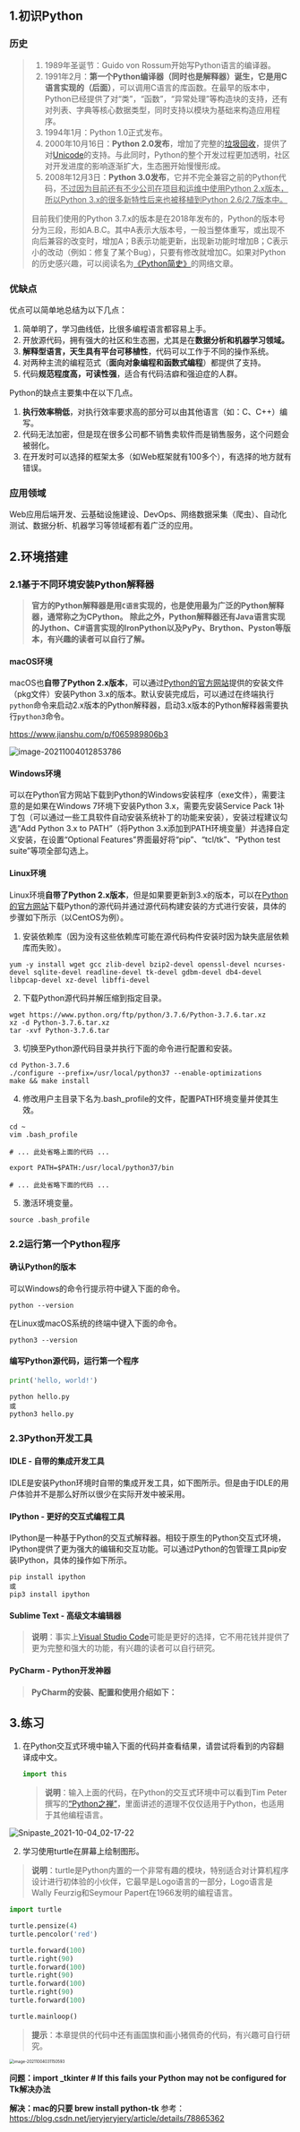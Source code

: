 ## 1.初识Python

### 历史

> 1. 1989年圣诞节：Guido von Rossum开始写Python语言的编译器。
> 2. 1991年2月：**第一个Python编译器（同时也是解释器）诞生，它是用C语言实现的（后面）**，可以调用C语言的库函数。在最早的版本中，Python已经提供了对“类”，“函数”，“异常处理”等构造块的支持，还有对列表、字典等核心数据类型，同时支持以模块为基础来构造应用程序。
> 3. 1994年1月：Python 1.0正式发布。
> 4. 2000年10月16日：**Python 2.0发布**，增加了完整的[垃圾回收](https://zh.wikipedia.org/wiki/%E5%9E%83%E5%9C%BE%E5%9B%9E%E6%94%B6_(%E8%A8%88%E7%AE%97%E6%A9%9F%E7%A7%91%E5%AD%B8))，提供了对[Unicode](https://zh.wikipedia.org/wiki/Unicode)的支持。与此同时，Python的整个开发过程更加透明，社区对开发进度的影响逐渐扩大，生态圈开始慢慢形成。
> 5. 2008年12月3日：**Python 3.0发布**，它并不完全兼容之前的Python代码，<u>不过因为目前还有不少公司在项目和运维中使用Python 2.x版本，所以Python 3.x的很多新特性后来也被移植到Python 2.6/2.7版本中。</u>
>
> 目前我们使用的Python 3.7.x的版本是在2018年发布的，Python的版本号分为三段，形如A.B.C。其中A表示大版本号，一般当整体重写，或出现不向后兼容的改变时，增加A；B表示功能更新，出现新功能时增加B；C表示小的改动（例如：修复了某个Bug），只要有修改就增加C。如果对Python的历史感兴趣，可以阅读名为[《Python简史》](http://www.cnblogs.com/vamei/archive/2013/02/06/2892628.html)的网络文章。

### 优缺点

优点可以简单地总结为以下几点：

1. 简单明了，学习曲线低，比很多编程语言都容易上手。
2. 开放源代码，拥有强大的社区和生态圈，尤其是在**数据分析和机器学习领域。**
3. **解释型语言，天生具有平台可移植性**，代码可以工作于不同的操作系统。
4. 对两种主流的编程范式（**面向对象编程和函数式编程**）都提供了支持。
5. 代码**规范程度高，可读性强**，适合有代码洁癖和强迫症的人群。



Python的缺点主要集中在以下几点。

1. **执行效率稍低**，对执行效率要求高的部分可以由其他语言（如：C、C++）编写。
2. 代码无法加密，但是现在很多公司都不销售卖软件而是销售服务，这个问题会被弱化。
3. 在开发时可以选择的框架太多（如Web框架就有100多个），有选择的地方就有错误。



### 应用领域

Web应用后端开发、云基础设施建设、DevOps、网络数据采集（爬虫）、自动化测试、数据分析、机器学习等领域都有着广泛的应用。



## 2.环境搭建

### 2.1基于不同环境安装Python解释器

> **官方的Python解释器是用`C语言`实现的，也是使用最为广泛的Python解释器，通常称之为CPython。**
> **除此之外，Python解释器还有Java语言实现的Jython、C#语言实现的IronPython以及PyPy、Brython、Pyston等版本，有兴趣的读者可以自行了解。**

#### macOS环境

macOS也**自带了Python 2.x版本**，可以通过[Python的官方网站](https://www.python.org)提供的安装文件（pkg文件）安装Python 3.x的版本。默认安装完成后，可以通过在终端执行`python`命令来启动2.x版本的Python解释器，启动3.x版本的Python解释器需要执行`python3`命令。

https://www.jianshu.com/p/f065989806b3

![image-20211004012853786](https://gitee.com/code0002/blog-img/raw/master/img/Python%E7%8E%AF%E5%A2%83%E9%85%8D%E7%BD%AE.png)



#### Windows环境

可以在Python官方网站下载到Python的Windows安装程序（exe文件），需要注意的是如果在Windows 7环境下安装Python 3.x，需要先安装Service Pack 1补丁包（可以通过一些工具软件自动安装系统补丁的功能来安装），安装过程建议勾选“Add Python 3.x to PATH”（将Python 3.x添加到PATH环境变量）并选择自定义安装，在设置“Optional Features”界面最好将“pip”、“tcl/tk”、“Python test suite”等项全部勾选上。

#### Linux环境

Linux环境**自带了Python 2.x版本**，但是如果要更新到3.x的版本，可以在[Python的官方网站](https://www.python.org)下载Python的源代码并通过源代码构建安装的方式进行安装，具体的步骤如下所示（以CentOS为例）。

1. 安装依赖库（因为没有这些依赖库可能在源代码构件安装时因为缺失底层依赖库而失败）。

```Shell
yum -y install wget gcc zlib-devel bzip2-devel openssl-devel ncurses-devel sqlite-devel readline-devel tk-devel gdbm-devel db4-devel libpcap-devel xz-devel libffi-devel
```

2. 下载Python源代码并解压缩到指定目录。

```Shell
wget https://www.python.org/ftp/python/3.7.6/Python-3.7.6.tar.xz
xz -d Python-3.7.6.tar.xz
tar -xvf Python-3.7.6.tar
```

3. 切换至Python源代码目录并执行下面的命令进行配置和安装。

```Shell
cd Python-3.7.6
./configure --prefix=/usr/local/python37 --enable-optimizations
make && make install
```

4. 修改用户主目录下名为.bash_profile的文件，配置PATH环境变量并使其生效。

```Shell
cd ~
vim .bash_profile
```

```Shell
# ... 此处省略上面的代码 ...

export PATH=$PATH:/usr/local/python37/bin

# ... 此处省略下面的代码 ...
```

5. 激活环境变量。

```Shell
source .bash_profile
```



### 2.2运行第一个Python程序

#### 确认Python的版本

可以Windows的命令行提示符中键入下面的命令。

```Shell
python --version
```
在Linux或macOS系统的终端中键入下面的命令。

```Shell
python3 --version
```

#### 编写Python源代码，运行第一个程序

```python
print('hello, world!')
```



```shell
python hello.py
或
python3 hello.py
```



### 2.3Python开发工具

#### IDLE - 自带的集成开发工具

IDLE是安装Python环境时自带的集成开发工具，如下图所示。但是由于IDLE的用户体验并不是那么好所以很少在实际开发中被采用。

#### IPython - 更好的交互式编程工具

IPython是一种基于Python的交互式解释器。相较于原生的Python交互式环境，IPython提供了更为强大的编辑和交互功能。可以通过Python的包管理工具pip安装IPython，具体的操作如下所示。

```shell
pip install ipython
或
pip3 install ipython
```

#### Sublime Text - 高级文本编辑器

> **说明**：事实上[Visual Studio Code](https://code.visualstudio.com/)可能是更好的选择，它不用花钱并提供了更为完整和强大的功能，有兴趣的读者可以自行研究。

#### PyCharm - Python开发神器

> **PyCharm的安装、配置和使用介绍如下：**





## 3.练习

1. 在Python交互式环境中输入下面的代码并查看结果，请尝试将看到的内容翻译成中文。

    ```Python
    import this
    ```

    > **说明**：输入上面的代码，在Python的交互式环境中可以看到Tim Peter撰写的[“Python之禅”](../Python之禅.md)，里面讲述的道理不仅仅适用于Python，也适用于其他编程语言。
    >
    > 

![Snipaste_2021-10-04_02-17-22](https://gitee.com/code0002/blog-img/raw/master/img/Snipaste_2021-10-04_02-17-2234.png)



2. 学习使用turtle在屏幕上绘制图形。

> **说明**：turtle是Python内置的一个非常有趣的模块，特别适合对计算机程序设计进行初体验的小伙伴，它最早是Logo语言的一部分，Logo语言是Wally Feurzig和Seymour Papert在1966发明的编程语言。

```Python
import turtle

turtle.pensize(4)
turtle.pencolor('red')

turtle.forward(100)
turtle.right(90)
turtle.forward(100)
turtle.right(90)
turtle.forward(100)
turtle.right(90)
turtle.forward(100)

turtle.mainloop()
```

> **提示**：本章提供的代码中还有画国旗和画小猪佩奇的代码，有兴趣可自行研究。



<img src="https://gitee.com/code0002/blog-img/raw/master/img/image-20211004031150593.png" alt="image-20211004031150593" style="zoom:50%;" />



**问题：import _tkinter # If this fails your Python may not be configured for Tk解决办法**

**解决：mac的只要 brew install python-tk**
参考：https://blog.csdn.net/jeryjeryjery/article/details/78865362



